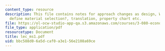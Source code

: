 ```yaml
---
content_type: resource
description: This file contains notes for approach changes as design, What parameters
  define material selection?, translation, property chart etc.
file: https://ol-ocw-studio-app-qa.s3.amazonaws.com/courses/3-080-economic-environmental-issues-in-materials-selection-fall-2005/bbc588d06a5dcaf0a3e156e2108a69ce_lec_ms1.pdf
file_type: application/pdf
resourcetype: Document
title: lec_ms1.pdf
uid: bbc588d0-6a5d-caf0-a3e1-56e2108a69ce
---
```

